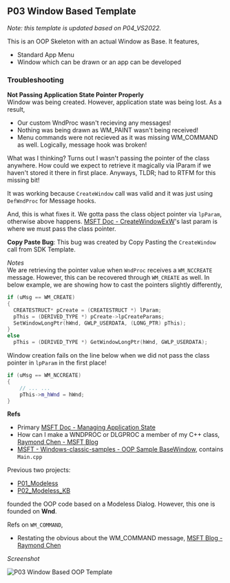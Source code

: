 ## P03 Window Based Template
*Note: this template is updated based on P04_VS2022.*  

This is an OOP Skeleton with an actual Window as Base. It features,
- Standard App Menu
- Window which can be drawn or an app can be developed

### Troubleshooting
**Not Passing Application State Pointer Properly**  
Window was being created. However, application state was being lost. As a result,
- Our custom WndProc wasn't recieving any messages!
- Nothing was being drawn as WM_PAINT wasn't being received!
- Menu commands were not recieved as it was missing WM_COMMAND as well. Logically, message hook was broken!

What was I thinking? Turns out I wasn't passing the pointer of the class anywhere. How could we expect to retrieve it magically via lParam if we haven't stored it there in first place. Anyways, TLDR; had to RTFM for this missing bit!

It was working because `CreateWindow` call was valid and it was just using `DefWndProc` for Message hooks.

And, this is what fixes it. We gotta pass the class object pointer via `lpParam`, otherwise above happens.
[MSFT Doc - CreateWindowExW](https://learn.microsoft.com/en-us/windows/win32/api/winuser/nf-winuser-createwindowexw)'s last param is where we must pass the class pointer.

**Copy Paste Bug**: This bug was created by Copy Pasting the `CreateWindow` call from SDK Template.

*Notes*  
We are retrieving the pointer value when `WndProc` receives a `WM_NCCREATE` message. However, this can be recovered through `WM_CREATE` as well. In below example, we are showing how to cast the pointers slightly differently,

```cpp
if (uMsg == WM_CREATE)
{
  CREATESTRUCT* pCreate = (CREATESTRUCT *) lParam;
  pThis = (DERIVED_TYPE *) pCreate->lpCreateParams;
  SetWindowLongPtr(hWnd, GWLP_USERDATA, (LONG_PTR) pThis);
}
else
  pThis = (DERIVED_TYPE *) GetWindowLongPtr(hWnd, GWLP_USERDATA);
```

Window creation fails on the line below when we did not pass the class pointer in `lpParam` in the first place!

```cpp
if (uMsg == WM_NCCREATE)
{
    // ... ...
    pThis->m_hWnd = hWnd;
}
```

**Refs**  
- Primary [MSFT Doc - Managing Application State](https://learn.microsoft.com/en-us/windows/win32/learnwin32/managing-application-state-)
- How can I make a WNDPROC or DLGPROC a member of my C++ class, [Raymond Chen - MSFT Blog](https://devblogs.microsoft.com/oldnewthing/20140203-00/?p=1893)
- [MSFT - Windows-classic-samples - OOP Sample BaseWindow](https://github.com/microsoft/Windows-classic-samples/tree/main/Samples/Win7Samples/begin/LearnWin32/BaseWindow), contains `Main.cpp`
 

Previous two projects:
- [P01_Modeless](https://github.com/atiq-cs/cpp/tree/dev/Win32/OOP/P01_Modeless)
- [P02_Modeless_KB](https://github.com/atiq-cs/cpp/tree/dev/Win32/OOP/P02_Modeless_KB)

founded the OOP code based on a Modeless Dialog. However, this one is founded on **Wnd**.

Refs on `WM_COMMAND`,  
- Restating the obvious about the WM_COMMAND message, [MSFT Blog - Raymond Chen](https://devblogs.microsoft.com/oldnewthing/20060302-10/?p=32093)


*Screenshot*  

![P03 Window Based OOP Template](https://user-images.githubusercontent.com/7858031/218355852-689d1d3c-3c4e-474e-864c-be2e117c0dbb.png)
